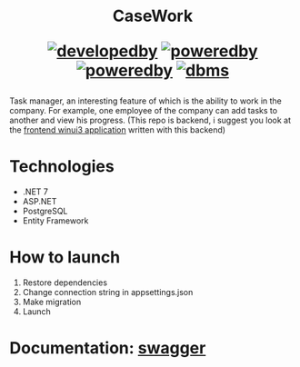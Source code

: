 ㅤ<h1 align="center">CaseWork

[![developedby](https://img.shields.io/badge/Developed%20by-fllcker-orange)](https://github.com/fllcker)
[![poweredby](https://img.shields.io/badge/Platform-.NET%207-blueviolet)](https://dotnet.microsoft.com)
[![poweredby](https://img.shields.io/badge/Platform-ASP.NET-blueviolet)](https://dotnet.microsoft.com/en-us/apps/aspnet)
[![dbms](https://img.shields.io/badge/DBMS-Postgres-%234476ff)](https://www.postgresql.org/)
</h1>




Task manager, an interesting feature of which is the ability to work in the company. For example, one employee of the company can add tasks to another and view his progress. (This repo is backend, i suggest you look at the [frontend winui3 application](https://github.com/nnveter/casework) written with this backend)

# Technologies
- .NET 7
- ASP.NET
- PostgreSQL
- Entity Framework

# How to launch
1. Restore dependencies
2. Change connection string in appsettings.json
3. Make migration
4. Launch

# Documentation: [swagger](https://app.swaggerhub.com/apis-docs/fllcker/casework/17.22.2022)
